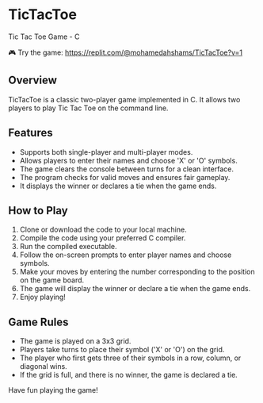 # TicTacToe
Tic Tac Toe Game - C

🎮 Try the game: https://replit.com/@mohamedahshams/TicTacToe?v=1

## Overview
TicTacToe is a classic two-player game implemented in C. It allows two players to play Tic Tac Toe on the command line.

## Features
- Supports both single-player and multi-player modes.
- Allows players to enter their names and choose 'X' or 'O' symbols.
- The game clears the console between turns for a clean interface.
- The program checks for valid moves and ensures fair gameplay.
- It displays the winner or declares a tie when the game ends.

## How to Play
1. Clone or download the code to your local machine.
2. Compile the code using your preferred C compiler.
3. Run the compiled executable.
4. Follow the on-screen prompts to enter player names and choose symbols.
5. Make your moves by entering the number corresponding to the position on the game board.
6. The game will display the winner or declare a tie when the game ends.
7. Enjoy playing!

## Game Rules
- The game is played on a 3x3 grid.
- Players take turns to place their symbol ('X' or 'O') on the grid.
- The player who first gets three of their symbols in a row, column, or diagonal wins.
- If the grid is full, and there is no winner, the game is declared a tie.

Have fun playing the game!

